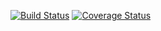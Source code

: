 [![Build Status](https://travis-ci.org/jjtom34/rpn.svg?branch=master)](https://travis-ci.org/jjtom34/rpn)
[![Coverage Status](https://coveralls.io/repos/github/jjtom34/rpn/badge.svg?branch=master)](https://coveralls.io/github/jjtom34/rpn?branch=master)
